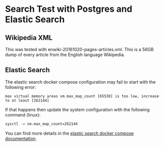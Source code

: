 Search Test with Postgres and Elastic Search
============================================

Wikipedia XML
-------------

This was tested with enwiki-20161020-pages-articles.xml. This is a 56GB dump of every article from the English language Wikipedia.

Elastic Search
--------------

The elastic search docker compose configuration may fail to start with the following error:

```
max virtual memory areas vm.max_map_count [65530] is too low, increase to at least [262144]
```

If that happens then update the system configuration with the following command (linux):

```bash
sysctl -w vm.max_map_count=262144
```

You can find more details in the [elastic search docker compose documentation](https://www.elastic.co/guide/en/elasticsearch/reference/current/docker.html).
